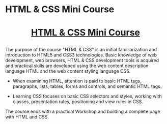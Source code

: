 # HTML & CSS Mini Course
# <p align="center"><a href=https://softuni.bg/trainings/2286/html-css-mini-course> HTML & CSS Mini Course <a/>

The purpose of the course "HTML & CSS" is an initial familiarization and introduction to HTML5 and CSS3 technologies. Basic knowledge of web development, web browsers, HTML & CSS development tools is acquired and practical skills are developed using the web content description language HTML and the web content styling language CSS.

- When examining HTML, attention is paid to basic HTML tags, paragraphs, lists, tables, forms and controls, and semantic HTML tags.

- Learning CSS focuses on basic CSS selectors and styles, working with classes, presentation rules, positioning and view rules in CSS.

The course ends with a practical Workshop and building a complete page with HTML and CSS.
